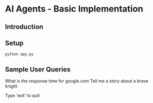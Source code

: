 # AI Agents - Basic Implementation

## Introduction

## Setup

```bash
python app.py
```

## Sample User Queries

What is the response time for google.com
Tell me a story about a brave knight

Type 'exit' to quit
